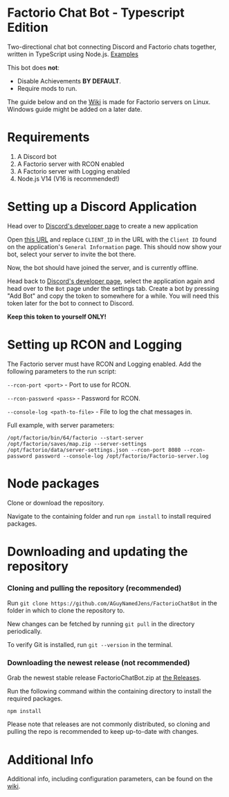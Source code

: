 # Factorio Chat Bot - Typescript Edition
Two-directional chat bot connecting Discord and Factorio chats together, written in TypeScript using Node.js.
[Examples](https://github.com/AGuyNamedJens/FactorioChatBot/wiki/Examples)

This bot does **not**:
- Disable Achievements **BY DEFAULT**.
- Require mods to run.

The guide below and on the [Wiki](https://github.com/AGuyNamedJens/FactorioChatBot/wiki) is made for Factorio servers on Linux. Windows guide might be added on a later date.

# Requirements
  1. A Discord bot
  2. A Factorio server with RCON enabled
  3. A Factorio server with Logging enabled
  4. Node.js V14 (V16 is recommended!)

# Setting up a Discord Application

Head over to [Discord's developer page](https://discord.com/developers/applications) to create a new application

Open [this URL](https://discord.com/oauth2/authorize?client_id=CLIENT_ID&permissions=-1&scope=bot) and replace `CLIENT_ID` in the URL with the `Client ID` found on the application's `General Information` page. This should now show your bot, select your server to invite the bot there.

Now, the bot should have joined the server, and is currently offline.

Head back to [Discord's developer page](https://discord.com/developers/applications), select the application again and head over to the `Bot` page under the settings tab.
Create a bot by pressing "Add Bot" and copy the token to somewhere for a while. You will need this token later for the bot to connect to Discord.

**Keep this token to yourself ONLY!**

# Setting up RCON and Logging
The Factorio server must have RCON and Logging enabled.
Add the following parameters to the run script:

```--rcon-port <port>``` - Port to use for RCON.
  
```--rcon-password <pass>``` - Password for RCON.

```--console-log <path-to-file>``` - File to log the chat messages in.

Full example, with server parameters:

```/opt/factorio/bin/64/factorio --start-server /opt/factorio/saves/map.zip --server-settings /opt/factorio/data/server-settings.json --rcon-port 8080 --rcon-password password --console-log /opt/factorio/Factorio-server.log```

# Node packages
Clone or download the repository.

Navigate to the containing folder and run `npm install` to install required packages.

# Downloading and updating the repository
### Cloning and pulling the repository (recommended)

Run `git clone https://github.com/AGuyNamedJens/FactorioChatBot` in the folder in which to clone the repository to.

New changes can be fetched by running `git pull` in the directory periodically.

To verify Git is installed, run `git --version` in the terminal.

### Downloading the newest release (not recommended)

Grab the newest stable release FactorioChatBot.zip at [the Releases](https://github.com/AGuyNamedJens/FactorioChatBot/releases).

Run the following command within the containing directory to install the required packages.

`npm install`

Please note that releases are not commonly distributed, so cloning and pulling the repo is recommended to keep up-to-date with changes.

# Additional Info

Additional info, including configuration parameters, can be found on the [wiki](https://github.com/AGuyNamedJens/FactorioChatBot/wiki).
